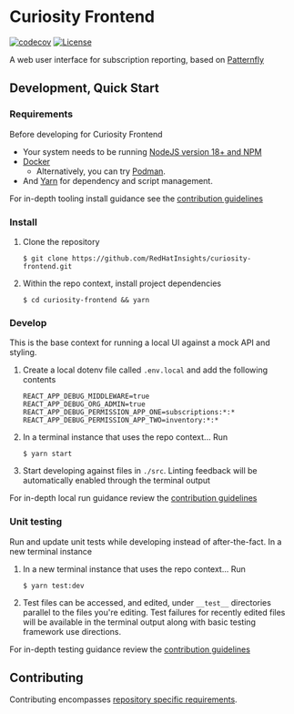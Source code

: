 # Curiosity Frontend
[![codecov](https://codecov.io/gh/RedHatInsights/curiosity-frontend/branch/main/graph/badge.svg)](https://codecov.io/gh/RedHatInsights/curiosity-frontend)
[![License](https://img.shields.io/github/license/RedHatInsights/curiosity-frontend.svg)](https://github.com/RedHatInsights/curiosity-frontend/blob/main/LICENSE)

A web user interface for subscription reporting, based on [Patternfly](https://www.patternfly.org/)

## Development, Quick Start

### Requirements
Before developing for Curiosity Frontend
 * Your system needs to be running [NodeJS version 18+ and NPM](https://nodejs.org/)
 * [Docker](https://docs.docker.com/desktop/)
   * Alternatively, you can try [Podman](https://github.com/containers/podman).
 * And [Yarn](https://yarnpkg.com) for dependency and script management.

For in-depth tooling install guidance see the [contribution guidelines](./CONTRIBUTING.md#install-tooling)

### Install
  1. Clone the repository
     ```
     $ git clone https://github.com/RedHatInsights/curiosity-frontend.git
     ```

  1. Within the repo context, install project dependencies
     ```
     $ cd curiosity-frontend && yarn
     ```

### Develop
This is the base context for running a local UI against a mock API and styling.

  1. Create a local dotenv file called `.env.local` and add the following contents
      ```
      REACT_APP_DEBUG_MIDDLEWARE=true
      REACT_APP_DEBUG_ORG_ADMIN=true
      REACT_APP_DEBUG_PERMISSION_APP_ONE=subscriptions:*:*
      REACT_APP_DEBUG_PERMISSION_APP_TWO=inventory:*:*
     ```
  1. In a terminal instance that uses the repo context... Run
     ```
     $ yarn start
     ```
  1. Start developing against files in `./src`. Linting feedback will be automatically enabled through the terminal output

For in-depth local run guidance review the [contribution guidelines](./CONTRIBUTING.md#local-and-proxy-development) 

### Unit testing
Run and update unit tests while developing instead of after-the-fact. In a new terminal instance

  1. In a new terminal instance that uses the repo context... Run
     ```
     $ yarn test:dev
     ```
  2. Test files can be accessed, and edited, under `__test__` directories parallel to the files you're editing. Test failures for
     recently edited files will be available in the terminal output along with basic testing framework use directions.

For in-depth testing guidance review the [contribution guidelines](./CONTRIBUTING.md#testing) 

## Contributing
Contributing encompasses [repository specific requirements](./CONTRIBUTING.md).
